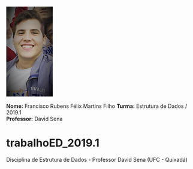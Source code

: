 ![](eu_Easy-Resize.com.jpg)

**Nome:** Francisco Rubens Félix Martins Filho
**Turma:** Estrutura de Dados / 2019.1  
**Professor:** David Sena  

# trabalhoED_2019.1
Disciplina de Estrutura de Dados - Professor David Sena (UFC - Quixadá)
